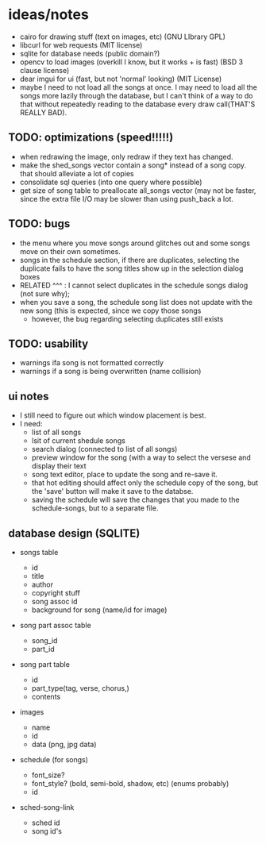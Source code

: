 # ideas/notes
- cairo for drawing stuff (text on images, etc)  (GNU LIbrary GPL)
- libcurl for web requests  (MIT license)
- sqlite for database needs (public domain?)
- opencv to load images (overkill I know, but it works + is fast) (BSD 3 clause license) 
- dear imgui for ui (fast, but not 'normal' looking) (MIT License)
- maybe I need to not load all the songs at once. I may need to load all the songs 
  more lazily through the database, but I can't think of a way to do that without
  repeatedly reading to the database every draw call(THAT'S REALLY BAD). 

## TODO: optimizations (speed!!!!!)
- when redrawing the image, only redraw if they text has changed.
- make the shed_songs vector contain a song* instead of a song copy. 
  that should alleviate a lot of copies
- consolidate sql queries (into one query where possible)
- get size of song table to preallocate all_songs vector (may not be faster, since the extra file I/O may be slower than using push_back a lot.

## TODO: bugs 
- the menu where you move songs around glitches out and some songs move on their own sometimes.
- songs in the schedule section, if there are duplicates, selecting the duplicate fails to have the song titles show up in the selection dialog boxes
 - RELATED ^^^ : I cannot select duplicates in the schedule songs dialog (not sure why);
 - when you save a song, the schedule song list does not update with the new song (this is expected, since we copy those songs
 	- however, the bug regarding selecting duplicates still exists
	
## TODO: usability
- warnings ifa  song is not formatted correctly
- warnings if a song is being overwritten (name collision)

## ui notes
- I still need to figure out which window placement is best. 
- I need:
  - list of all songs
  - lsit of current shedule songs
  - search dialog (connected to list of all songs)
  - preview window for the song (with a way to select the versese and display their text
  - song text editor, place to update the song and re-save it.
  - that hot editing should affect only the schedule copy of the song, but the 'save' button will make it save to the databse.
  - saving the schedule will save the changes that you made to the schedule-songs, but to a separate file.

## database design (SQLITE)
- songs table
    - id 
    - title
    - author
    - copyright stuff
    - song assoc id 
    - background for song (name/id for image)

- song part assoc table
   - song_id
   - part_id

- song part table
    - id 
    - part_type(tag, verse, chorus,)
    - contents

- images
    - name
    - id
    - data (png, jpg data)

- schedule (for songs)
  	- font_size?
	- font_style? (bold, semi-bold, shadow, etc) (enums probably)
    - id

- sched-song-link
    - sched id 
    - song id's




